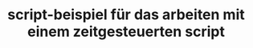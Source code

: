 ---
layout: article
title: script-beispiel für das arbeiten mit einem zeitgesteuerten script
description: 
  - In dieser Vorlage lernen Sie, wie Sie ein zeitgesteuertes Script verwenden, das abhängig von der Tageszeit unterschiedliche Werte wiedergibt.
lang: de
weight: 50
isDraft: false
ref: Script_Timer_Text
category:
  - Script
  - Scripting
image: Script_Timer_Text_EN.png
download: Script_Timer_Text_EN.pbmx
overview_description:
overview_benefits:
overview_data_sources:
---